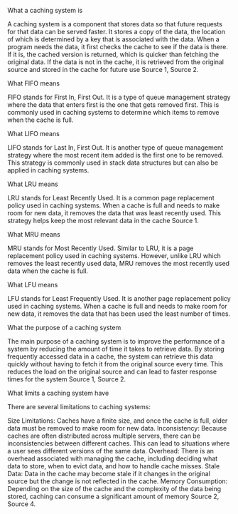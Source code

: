 What a caching system is

A caching system is a component that stores data so that future requests for that data can be served faster. It stores a copy of the data, the location of which is determined by a key that is associated with the data. When a program needs the data, it first checks the cache to see if the data is there. If it is, the cached version is returned, which is quicker than fetching the original data. If the data is not in the cache, it is retrieved from the original source and stored in the cache for future use Source 1, Source 2.

What FIFO means

FIFO stands for First In, First Out. It is a type of queue management strategy where the data that enters first is the one that gets removed first. This is commonly used in caching systems to determine which items to remove when the cache is full.

What LIFO means

LIFO stands for Last In, First Out. It is another type of queue management strategy where the most recent item added is the first one to be removed. This strategy is commonly used in stack data structures but can also be applied in caching systems.

What LRU means

LRU stands for Least Recently Used. It is a common page replacement policy used in caching systems. When a cache is full and needs to make room for new data, it removes the data that was least recently used. This strategy helps keep the most relevant data in the cache Source 1.

What MRU means

MRU stands for Most Recently Used. Similar to LRU, it is a page replacement policy used in caching systems. However, unlike LRU which removes the least recently used data, MRU removes the most recently used data when the cache is full.

What LFU means

LFU stands for Least Frequently Used. It is another page replacement policy used in caching systems. When a cache is full and needs to make room for new data, it removes the data that has been used the least number of times.

What the purpose of a caching system

The main purpose of a caching system is to improve the performance of a system by reducing the amount of time it takes to retrieve data. By storing frequently accessed data in a cache, the system can retrieve this data quickly without having to fetch it from the original source every time. This reduces the load on the original source and can lead to faster response times for the system Source 1, Source 2.

What limits a caching system have

There are several limitations to caching systems:

Size Limitations: Caches have a finite size, and once the cache is full, older data must be removed to make room for new data.
Inconsistency: Because caches are often distributed across multiple servers, there can be inconsistencies between different caches. This can lead to situations where a user sees different versions of the same data.
Overhead: There is an overhead associated with managing the cache, including deciding what data to store, when to evict data, and how to handle cache misses.
Stale Data: Data in the cache may become stale if it changes in the original source but the change is not reflected in the cache.
Memory Consumption: Depending on the size of the cache and the complexity of the data being stored, caching can consume a significant amount of memory Source 2, Source 4.
